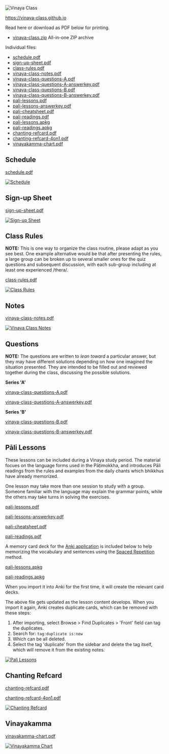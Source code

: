 
<div class="center">

![Vinaya Class](./includes/figures/vinaya-class-title.w600.png)

<https://vinaya-class.github.io>

</div>

Read here or download as PDF below for printing.

- [vinaya-class.zip](./includes/docs/vinaya-class.zip) All-in-one ZIP archive

Individual files:

- [schedule.pdf](./includes/docs/schedule.pdf)
- [sign-up-sheet.pdf](./includes/docs/sign-up-sheet.pdf)
- [class-rules.pdf](./includes/docs/class-rules.pdf)
- [vinaya-class-notes.pdf](./includes/docs/vinaya-class-notes.pdf)
- [vinaya-class-questions-A.pdf](./includes/docs/vinaya-class-questions-A.pdf)
- [vinaya-class-questions-A-answerkey.pdf](./includes/docs/vinaya-class-questions-A-answerkey.pdf)
- [vinaya-class-questions-B.pdf](./includes/docs/vinaya-class-questions-B.pdf)
- [vinaya-class-questions-B-answerkey.pdf](./includes/docs/vinaya-class-questions-B-answerkey.pdf)
- [pali-lessons.pdf](./includes/docs/pali-lessons.pdf)
- [pali-lessons-answerkey.pdf](./includes/docs/pali-lessons-answerkey.pdf)
- [pali-cheatsheet.pdf](./includes/docs/pali-cheatsheet.pdf)
- [pali-readings.pdf](./includes/docs/pali-readings.pdf)
- [pali-lessons.apkg](./includes/docs/pali-lessons.apkg)
- [pali-readings.apkg](./includes/docs/pali-readings.apkg)
- [chanting-refcard.pdf](./includes/docs/chanting-refcard.pdf)
- [chanting-refcard-4on1.pdf](./includes/docs/chanting-refcard-4on1.pdf)
- [vinayakamma-chart.pdf](./includes/docs/vinayakamma-chart.pdf)

## Schedule

[schedule.pdf](./includes/docs/schedule.pdf)

[![Schedule](./includes/docs/schedule-thumb.png)](./includes/docs/schedule.pdf)

## Sign-up Sheet

[sign-up-sheet.pdf](./includes/docs/sign-up-sheet.pdf)

[![Sign-up Sheet](./includes/docs/sign-up-sheet-thumb.png)](./includes/docs/sign-up-sheet.pdf)

## Class Rules

**NOTE:** This is one way to organize the class routine, please adapt as you see
best. One example alternative would be that after presenting the rules, a large
group can be broken up to several smaller ones for the quiz questions and
subsequent discussion, with each sub-group including at least one experienced
/thera/.

[class-rules.pdf](./includes/docs/class-rules.pdf)

[![Class Rules](./includes/docs/class-rules-thumb.png)](./includes/docs/class-rules.pdf)

## Notes

[vinaya-class-notes.pdf](./includes/docs/vinaya-class-notes.pdf)

[![Vinaya Class Notes](./includes/docs/vinaya-class-notes-thumb.png)](./includes/docs/vinaya-class-notes.pdf)

## Questions

**NOTE:** The questions are written to _lean toward_ a particular answer, but
they may have different solutions depending on how one imagined the situation
presented. They are intended to be filled out and reviewed together during the
class, discussing the possible solutions.

**Series 'A'**

[vinaya-class-questions-A.pdf](./includes/docs/vinaya-class-questions-A.pdf)

[vinaya-class-questions-A-answerkey.pdf](./includes/docs/vinaya-class-questions-A-answerkey.pdf)

**Series 'B'**

[vinaya-class-questions-B.pdf](./includes/docs/vinaya-class-questions-B.pdf)

[vinaya-class-questions-B-answerkey.pdf](./includes/docs/vinaya-class-questions-B-answerkey.pdf)

## Pāli Lessons

These lessons can be included during a Vinaya study period. The material focues on the language forms used in the Pāṭimokkha, and introduces Pāli readings from the rules and examples from the daily chants which bhikkhus have already memorized.

One lesson may take more than one session to study with a group. Someone familiar with the language may explain the grammar points, while the others may take turns in solving the exercises.

[pali-lessons.pdf](./includes/docs/pali-lessons.pdf)

[pali-lessons-answerkey.pdf](./includes/docs/pali-lessons-answerkey.pdf)

[pali-cheatsheet.pdf](./includes/docs/pali-cheatsheet.pdf)

[pali-readings.pdf](./includes/docs/pali-readings.pdf)

A memory card deck for the [Anki application](https://apps.ankiweb.net/) is included below to help memorizing the vocabulary and sentences using the [Spaced Repetition](https://gwern.net/spaced-repetition) method.

[pali-lessons.apkg](./includes/docs/pali-lessons.apkg)

[pali-readings.apkg](./includes/docs/pali-readings.apkg)

When you import it into Anki for the first time, it will create the relevant card decks.

The above file gets updated as the lesson content develops. When you import it again, Anki creates duplicate cards, which can be removed with these steps:

1. After importing, select Browse > Find Duplicates > 'Front' field can tag the duplicates.
2. Search for: `tag:duplicate is:new`
3. Which can be all deleted.
4. Select the tag 'duplicate' from the sidebar and delete the tag itself, which will remove it from the existing notes.

[![Pali Lessons](./includes/docs/pali-lessons-thumb.png)](./includes/docs/pali-lessons.pdf)

## Chanting Refcard

[chanting-refcard.pdf](./includes/docs/chanting-refcard.pdf)

[chanting-refcard-4on1.pdf](./includes/docs/chanting-refcard-4on1.pdf)

[![Chanting Refcard](./includes/docs/chanting-refcard-4on1-thumb.png)](./includes/docs/chanting-refcard-4on1.pdf)

## Vinayakamma

[vinayakamma-chart.pdf](./includes/docs/vinayakamma-chart.pdf)

[![Vinayakamma Chart](./includes/docs/vinayakamma-chart-thumb.png)](./includes/docs/vinayakamma-chart.pdf)

